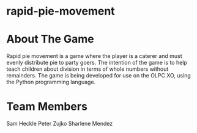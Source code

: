 # rapid-pie-movement

# About The Game
Rapid pie movement is a game where the player is a caterer and must evenly distribute pie to party goers. The intention of the game is to help teach children about division in terms of whole numbers without remainders. The game is being developed for use on the OLPC XO, using the Python programming language. 

# Team Members
Sam Heckle
Peter Zujko
Sharlene Mendez

